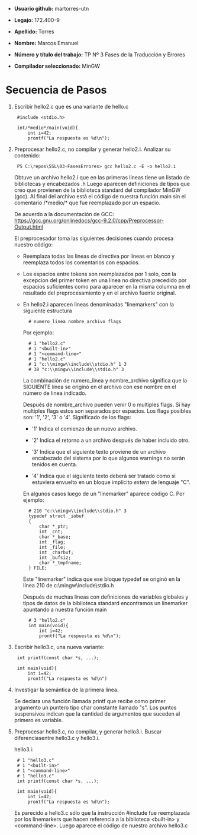 * **Usuario github:** martorres-utn

* **Legajo:** 172.400-9

* **Apellido:** Torres

* **Nombre:** Marcos Emanuel

* **Número y título del trabajo:** TP Nº 3 Fases de la Traducción y Errores

* **Compilador seleccionado:** MinGW

# Secuencia de Pasos

1. Escribir hello2.c que es una variante de hello.c

        #include <stdio.h>

        int/*medio*/main(void){
            int i=42;
            prontf("La respuesta es %d\n");

2. Preprocesar hello2.c, no compilar y generar hello2.i. Analizar su contenido:

        PS C:\repos\SSL\03-FasesErrores> gcc hello2.c -E -o hello2.i
    
    Obtuve un archivo hello2.i que en las primeras lineas tiene un listado de bibliotecas y encabezados .h
    Luego aparecen definiciones de tipos que creo que provienen de la biblioteca standard del compilador MinGW (gcc).
    Al final del archivo está el código de nuestra función main sin el comentario /\*medio/\* que fue reemplazado por un espacio.

    De acuerdo a la documentación de GCC: https://gcc.gnu.org/onlinedocs/gcc-9.2.0/cpp/Preprocessor-Output.html

    El preprocesador toma las siguientes decisiones cuando procesa nuestro código:

    * Reemplaza todas las lineas de directiva por líneas en blanco y reemplaza todos los comentarios con espacios.

    * Los espacios entre tokens son reemplazados por 1 solo, con la excepcion del primer token en una linea no directiva precedido por espacios suficientes como para aparecer en la misma columna en el resultado del preprocesamiento y en el archivo fuente original.

    * En hello2.i aparecen lineas denominadas "linemarkers" con la siguiente estructura
    
            # numero_linea nombre_archivo flags

        Por ejemplo:

            # 1 "hello2.c"
            # 1 "<built-in>"
            # 1 "<command-line>"
            # 1 "hello2.c"
            # 1 "c:\\mingw\\include\\stdio.h" 1 3
            # 38 "c:\\mingw\\include\\stdio.h" 3
        
        La combinación de numero_linea y nombre_archivo significa que la SIGUIENTE línea se originó en el archivo con ese nombre en el número de linea indicado.

        Después de nombre_archivo pueden venir 0 o multiples flags. Si hay multiples flags estos son separados por espacios. Los flags posibles son: '1', '2', '3' o '4'. Significado de los flags:

        * '1' Indica el comienzo de un nuevo archivo.
        
        * '2' Indica el retorno a un archivo después de haber incluido otro.
        
        * '3' Indica que el siguiente texto proviene de un archivo encabezado del sistema por lo que algunos warnings no serán tenidos en cuenta.
        
        * '4' Indica que el siguiente texto deberá ser tratado como si estuviera envuelto en un bloque implícito *extern* de lenguaje "C".

        En algunos casos luego de un "linemarker" aparece código C. Por ejemplo:

            # 210 "c:\\mingw\\include\\stdio.h" 3
            typedef struct _iobuf
            {
                char *_ptr;
                int _cnt;
                char *_base;
                int _flag;
                int _file;
                int _charbuf;
                int _bufsiz;
                char *_tmpfname;
            } FILE;

        Este "linemarker" indica que ese bloque typedef se originó en la línea 210 de c:\mingw\include\stdio.h

        Después de muchas lineas con definiciones de variables globales y tipos de datos de la biblioteca standard encontramos un linemarker apuntando a nuestra función main

            # 3 "hello2.c"
            int main(void){
                int i=42;
                prontf("La respuesta es %d\n");

3. Escribir hello3.c, una nueva variante:

        int printf(const char *s, ...);
        
        int main(void){ 
            int i=42; 
            prontf("La respuesta es %d\n")
    
4. Investigar la semántica de la primera línea.
    
    Se declara una función llamada printf que recibe como primer argumento un puntero tipo char constante llamado "s". Los puntos suspensivos indican que la cantidad de argumentos que suceden al primero es variable.

5. Preprocesar hello3.c, no compilar, y generar hello3.i. Buscar diferenciasentre hello3.c y hello3.i.

    hello3.i:

        # 1 "hello3.c"
        # 1 "<built-in>"
        # 1 "<command-line>"
        # 1 "hello3.c"
        int printf(const char *s, ...);

        int main(void){
            int i=42;
            prontf("La respuesta es %d\n");
    
    Es parecido a hello3.c sólo que la instrucción \#include fue reemplazada por los linemarkers que hacen referencia a la biblioteca \<built-in\> y \<command-line\>. Luego aparece el código de nuestro archivo hello3.c




